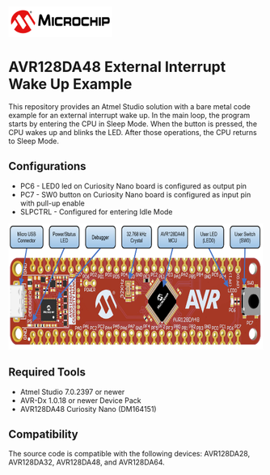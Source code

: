 <img src="images/microchiptechnologyinc.png" height="60">

# AVR128DA48 External Interrupt Wake Up Example

This repository provides an Atmel Studio solution with a bare metal code example for an external interrupt wake up.
In the main loop, the program starts by entering the CPU in Sleep Mode. When the button is pressed, the CPU wakes up and blinks the LED. After those operations, the CPU returns to Sleep Mode.

## Configurations
- PC6 - LED0 led on Curiosity Nano board is configured as output pin
- PC7 - SW0 button on Curiosity Nano board is configured as input pin with pull-up enable
- SLPCTRL - Configured for entering Idle Mode

<img src="images/AVR128DA48_CNANO_instructions.PNG" height="250">

## Required Tools

- Atmel Studio 7.0.2397 or newer
- AVR-Dx 1.0.18 or newer Device Pack
- AVR128DA48 Curiosity Nano (DM164151)

## Compatibility
The source code is compatible with the following devices: AVR128DA28, AVR128DA32, AVR128DA48, and AVR128DA64.
